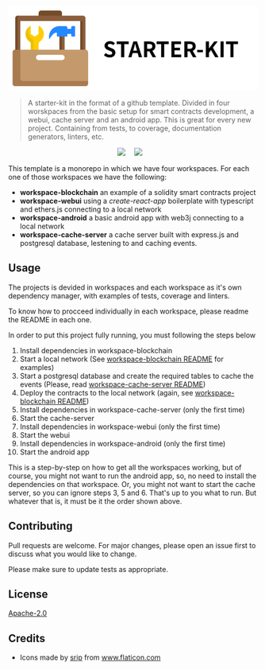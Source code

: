 <div align="center">
    <img style="" width="768" src="title.webp">
</div>

> A starter-kit in the format of a github template. Divided in four worskpaces from the basic setup for smart contracts development, a webui, cache server and an android app. This is great for every new project. Containing from tests, to coverage, documentation generators, linters, etc.

<div align="center">
    <div>
        <a
            href="https://travis-ci.org/HQ20/starter-kit"><img
                src="https://travis-ci.org/HQ20/starter-kit.svg?branch=master" /></a>&emsp;
        <a
            href="https://dependabot.com"><img
                src="https://api.dependabot.com/badges/status?host=github&repo=HQ20/contracts" /></a>&emsp;
    </div>
</div>

This template is a monorepo in which we have four workspaces. For each one of those workspaces we have the following:
- **workspace-blockchain** an example of a solidity smart contracts project
- **workspace-webui** using a *create-react-app* boilerplate with typescript and ethers.js connecting to a local network
- **workspace-android** a basic android app with web3j connecting to a local network
- **workspace-cache-server** a cache server built with express.js and postgresql database, lestening to and caching events.

## Usage
The projects is devided in workspaces and each workspace as it's own dependency manager, with examples of tests, coverage and linters.

To know how to procceed individually in each workspace, please readme the README in each one.

In order to put this project fully running, you must following the steps below
1. Install dependencies in workspace-blockchain
2. Start a local network (See [workspace-blockchain README](workspace-blockchain/README.md) for examples)
3. Start a postgresql database and create the required tables to cache the events (Please, read [workspace-cache-server README](workspace-cache-server/README.md))
4. Deploy the contracts to the local network (again, see [workspace-blockchain README](workspace-blockchain/README.md))
5. Install dependencies in workspace-cache-server (only the first time)
6. Start the cache-server
7. Install dependencies in workspace-webui (only the first time)
8. Start the webui
9. Install dependencies in workspace-android (only the first time)
10. Start the android app

This is a step-by-step on how to get all the workspaces working, but of course, you might not want to run the android app, so, no need to install the dependencies on that workspace. Or, you might not want to start the cache server, so you can ignore steps 3, 5 and 6. That's up to you what to run. But whatever that is, it must be it the order shown above.

## Contributing
Pull requests are welcome. For major changes, please open an issue first to discuss what you would like to change.

Please make sure to update tests as appropriate.

## License
[Apache-2.0](LICENSE)

## Credits
* Icons made by <a href="https://www.flaticon.com/authors/srip" title="srip">srip</a> from <a href="https://www.flaticon.com/" title="Flaticon"> www.flaticon.com</a>

